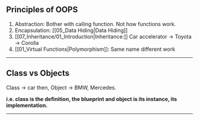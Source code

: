 ## Principles of OOPS

1. Abstraction: Bother with calling function. Not how functions work.
2. Encapsulation: [[05_Data Hiding|Data Hiding]]
3. [[07_Inheritance/01_Introduction|Inheritance:]] Car accelerator -> Toyota -> Corolla
4. [[01_Virtual Functions|Polymorphism]]: Same name different work
---

## Class vs Objects
Class -> car then,
Object -> BMW, Mercedes.

**i.e. class is the definition, the blueprint and object is its instance, its implementation.**

---
